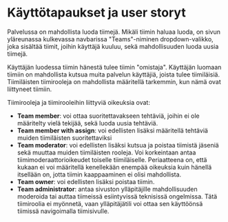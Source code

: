 # Käyttötapaukset ja user storyt

Palvelussa on mahdollista luoda tiimejä. Mikäli tiimin haluaa luoda, on sivun yläreunassa kulkevassa navbarissa "Teams"-niminen dropdown-valikko, joka sisältää tiimit, joihin käyttäjä kuuluu, sekä mahdollisuuden luoda uusia tiimejä.

Käyttäjän luodessa tiimin hänestä tulee tiimin "omistaja". Käyttäjän luomaan tiimiin on mahdollista kutsua muita palvelun käyttäjiä, joista tulee tiimiläisiä. Tiimiläisten tiimirooleja on mahdollista määritellä tarkemmin, kun nämä ovat liittyneet tiimiin.

Tiimirooleja ja tiimirooleihin liittyviä oikeuksia ovat:

* **Team member**: voi ottaa suoritettavakseen tehtäviä, joihin ei ole määritelty vielä tekijää, sekä luoda uusia tehtäviä.
* **Team member with assign**: voi edellisten lisäksi määritellä tehtäviä muiden tiimiläisten suoritettaviksi
* **Team moderator**: voi edellisten lisäksi kutsua ja poistaa tiimistä jäseniä sekä muuttaa muiden tiimiläisten rooleja. Voi korkeintaan antaa tiimimoderaattorioikeudet toiselle tiimiläiselle. Periaatteena on, että kukaan ei voi määritellä kenellekään enempää oikeuksia kuin hänellä itsellään on, jotta tiimin kaappaaminen ei olisi mahdollista.
* **Team owner**: voi edellisten lisäksi poistaa tiimin.
* **Team administrator**: antaa sivuston ylläpitäjille mahdollisuuden moderoida tai auttaa tiimeissä esiintyvissä teknisissä ongelmissa. Tätä tiimiroolia ei myönnetä, vaan ylläpitäjätili voi ottaa sen käyttöönsä tiimissä navigoimalla tiimisivulle.

